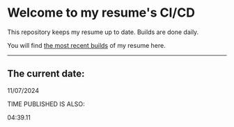 # Welcome to my resume's CI/CD
This repository keeps my resume up to date. Builds are done daily.
  
You will find [the most recent builds](output/) of my resume here.
* * *
 
## The current date:  
 11/07/2024 
   
  
  
 TIME PUBLISHED IS ALSO: 
  
 04:39.11 
  
  
